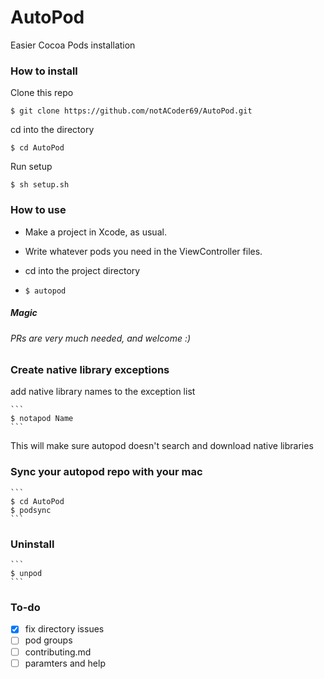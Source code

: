 # AutoPod
Easier Cocoa Pods installation

### How to install
Clone this repo

`$ git clone https://github.com/notACoder69/AutoPod.git`
 
 cd into the directory
 
 `$ cd AutoPod`

Run setup

`$ sh setup.sh`


### How to use

  * Make a project in Xcode, as usual.
  
  * Write whatever pods you need in the ViewController files.
  
  * cd into the project directory
  
  *  `$ autopod`  

##### Magic
###### PRs are very much needed, and welcome :)

### Create native library exceptions
add native library names to the exception list

    ```
    $ notapod Name
    ```
    
This will make sure autopod doesn't search and download native libraries

### Sync your autopod repo with your mac

    ```
    $ cd AutoPod
    $ podsync
    ```

### Uninstall

    ```
    $ unpod
    ```


### To-do
 - [x] fix directory issues
 - [ ] pod groups
 - [ ] contributing.md
 - [ ] paramters and help
